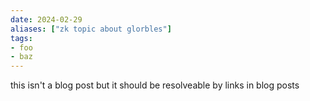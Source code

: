 ```yaml
---
date: 2024-02-29
aliases: ["zk topic about glorbles"]
tags:
- foo
- baz
---
```


this isn't a blog post but it should be resolveable by links in blog posts
